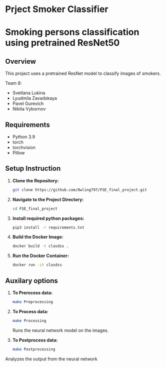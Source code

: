 # Prject Smoker Classifier

# Smoking persons classification using pretrained ResNet50

## Overview
This project uses a pretrained ResNet model to classify images of smokers. 


Team 8:
* Svetlana Lukina
* Lyudmila Zavadskaya
* Pavel Gurevich
* Nikita Vybornov
  

## Requirements
- Python 3.9
- torch
- torchvision
- Pillow

## Setup Instruction

1. **Clone the Repository:**
   ```bash
   git clone https://github.com/Owling797/FSE_final_project.git
   ```

2. **Navigate to the Project Directory:**
   ```bash
   cd FSE_final_project
   ```

3. **Install required python packages:**
   ```bash
   pip3 install -r requirements.txt  
   ```

4. **Build the Docker Image:**
   ```bash
   docker build -t clasdss .
   ```

5. **Run the Docker Container:**
   ```bash
   docker run -it clasdss
   ```


## Auxilary options

1. **To Prerocess data:**
   ```bash
   make Preprocessing
   ```

2. **To Process data:**
   ```bash
   make Processing
   ```
   Runs the neural network model on the images.

3. **To Postprocess data:**
   ```bash
   make Postprocessing
   ```
  Analyzes the output from the neural network 
